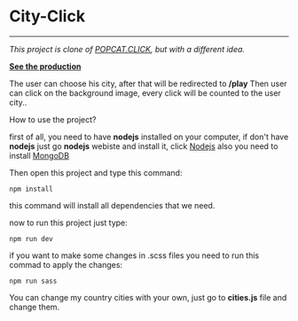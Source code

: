 # City-Click

---

_This project is clone of [POPCAT.CLICK](https://popcat.click/), but with a different idea._

**[See the production](https://city-click.herokuapp.com/)**

The user can choose his city, after that will be redirected to **/play**
Then user can click on the background image, every click will be counted to the user city..

How to use the project?

first of all, you need to have **nodejs** installed on your computer, if don't have **nodejs** just go **nodejs** webiste and install it, click [Nodejs](https://nodejs.org/en/)
also you need to install [MongoDB](https://www.mongodb.com/)

Then open this project and type this command:

```
npm install
```

this command will install all dependencies that we need.

now to run this project just type:

```
npm run dev
```

if you want to make some changes in .scss files you need to run this commad to apply the changes:

```
npm run sass
```

You can change my country cities with your own, just go to **cities.js** file and change them.
